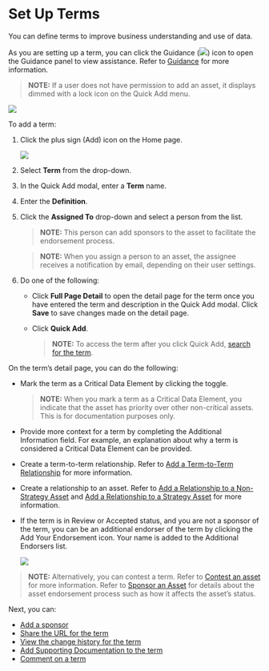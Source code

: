 # Set Up Terms

You can define terms to improve business understanding and use of data.

As you are setting up a term, you can click the Guidance
(![](Resources/Images/Guidance%20Icon.png)) icon to open the Guidance
panel to view assistance. Refer to [Guidance](Guidance.md) for more
information.

>**NOTE:** If a user does not have permission to add an asset, it
displays dimmed with a lock icon on the Quick Add menu.

![](Resources/Images/DitheredPermissionsIcons.PNG)

To add a term:

1.  Click the plus sign (Add) icon on the Home page.
    
    ![](Resources/Images/Add_Asset.png)

2.  Select **Term** from the drop-down.

3.  In the Quick Add modal, enter a **Term** name.

4.  Enter the **Definition**.

5.  Click the **Assigned To** drop-down and select a person from the
    list.
    
    >**NOTE:** This person can add sponsors to the asset to facilitate
    the endorsement process.
    
    >**NOTE:** When you assign a person to an asset, the assignee
    receives a notification by email, depending on their user settings.

6.  Do one of the following:
    
      - Click **Full Page Detail** to open the detail page for the term
        once you have entered the term and description in the Quick Add
        modal. Click **Save** to save changes made on the detail page.
    
      - Click **Quick Add**.
        
        >**NOTE:** To access the term after you click Quick Add, [search
        for the term](Enhanced%20Search.md).

On the term’s detail page, you can do the following:

  - Mark the term as a Critical Data Element by clicking the toggle.
    
    >**NOTE:** When you mark a term as a Critical Data Element, you
    indicate that the asset has priority over other non-critical assets.
    This is for documentation purposes only.

  - Provide more context for a term by completing the Additional
    Information field. For example, an explanation about why a term is
    considered a Critical Data Element can be provided.

  - Create a term-to-term relationship. Refer to [Add a Term-to-Term
    Relationship](AddATermToTermRelationship.md) for more information.

  - Create a relationship to an asset. Refer to [Add a Relationship to a
    Non-Strategy Asset](AddARelationshipToANonStrategyAsset.md) and
    [Add a Relationship to a Strategy
    Asset](AddARelationshipToAStrategyAsset.md) for more information.

  - If the term is in Review or Accepted status, and you are not a
    sponsor of the term, you can be an additional endorser of the term
    by clicking the Add Your Endorsement icon. Your name is added to the
    Additional Endorsers list.
    
    ![](Resources/Images/addtional_endorser.png)

>**NOTE:** Alternatively, you can contest a term. Refer to [Contest an
asset](Contest%20an%20Asset%20Non-sponsors.md) for more information.
Refer to [Sponsor an Asset](Sponsor%20an%20Asset.md) for details about
the asset endorsement process such as how it affects the asset’s status.

Next, you can:

  - [Add a sponsor](Add%20a%20Sponsor%20to%20an%20Asset.md)
  - [Share the URL for the term](Share%20URLs%20for%20Assets.md)
  - [View the change history for the
    term](View%20Change%20History%20for%20Assets.md)
  - [Add Supporting Documentation to the
    term](Add%20Supporting%20Doc.md)
  - [Comment on a term](Comment%20on%20an%20Asset.md)
